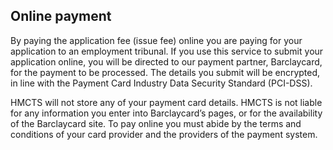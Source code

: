 <h2 class="legend">Online payment</h2>
By paying the application fee (issue fee) online you are paying for your application to an employment tribunal.
If you use this service to submit your application online, you will be directed to our payment partner, Barclaycard, for the payment to be processed. The details you submit will be encrypted, in line with the Payment Card Industry Data Security Standard (PCI-DSS).

HMCTS will not store any of your payment card details. HMCTS is not liable for any information you enter into Barclaycard’s pages, or for the availability of the Barclaycard site. To pay online you must abide by the terms and conditions of your card provider and the providers of the payment system.
